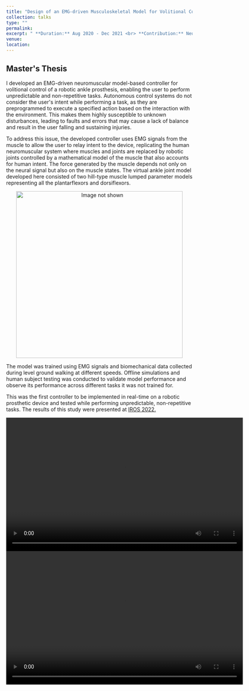 ```yaml
---
title: "Design of an EMG-driven Musculoskeletal Model for Volitional Control of a Robotic Ankle Prosthesis."
collection: talks
type: ""
permalink: 
excerpt: " **Duration:** Aug 2020 - Dec 2021 <br> **Contribution:** Neuromuscular Model of the Ankle, Control theory, Non-Linear Optimization, Setting up a real-time control system, Design of Experiment." 
venue:  
location: 
---
```



## Master's Thesis

I developed an EMG-driven neuromuscular model-based controller for volitional control of a robotic ankle prosthesis, enabling the user to perform unpredictable and non-repetitive tasks. Autonomous control systems do not consider the user's intent while performing a task, as they are preprogrammed to execute a specified action based on the interaction with the environment. This makes them highly susceptible to unknown disturbances, leading to faults and errors that may cause a lack of balance and result in the user falling and sustaining injuries.

To address this issue, the developed controller uses EMG signals from the muscle to allow the user to relay intent to the device, replicating the human neuromuscular system where muscles and joints are replaced by robotic joints controlled by a mathematical model of the muscle that also accounts for human intent. The force generated by the muscle depends not only on the neural signal but also on the muscle states. The virtual ankle joint model developed here consisted of two hill-type muscle lumped parameter models representing all the plantarflexors and dorsiflexors.

<div align="center">
<img src="http://cshah96.github.io/ChinmayShah.github.io/images/Control_Diagram.png" alt="Image not shown" width="450" height="450">
 </div>

The model was trained using EMG signals and biomechanical data collected during level ground walking at different speeds. Offline simulations and human subject testing was conducted to validate model performance and observe its performance across different tasks it was not trained for. 

This was the first controller to be implemented in real-time on a robotic prosthetic device and tested while performing unpredictable, non-repetitive tasks. The results of this study were presented at [IROS 2022.](https://cshah96.github.io/ChinmayShah.github.io//publications/2-Paper/)

<div align="center">
<video width="640" height="360" controls>
  <source src="http://cshah96.github.io/ChinmayShah.github.io/images/Dynamic_balance_crop_2.mp4" type="video/mp4">
  Your browser does not support the video tag.
</video>
</div>

<div align="center">
<video width="640" height="360" controls>
  <source src="http://cshah96.github.io/ChinmayShah.github.io/images/ICRA_2022_without_slow_motion.mp4" type="video/mp4">
  Your browser does not support the video tag.
</video>
</div>